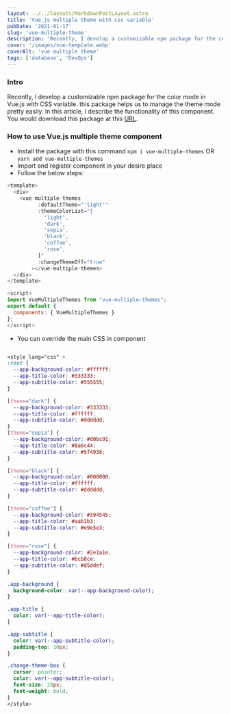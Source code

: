 ```yaml
---
layout: ../../layouts/MarkdownPostLayout.astro
title: 'Vue.js multiple theme with css variable'
pubDate: '2021-01-17'
slug: 'vue-multiple-theme'
description: 'Recently, I develop a customizable npm package for the color mode in Vue.js with CSS variable.'
cover: '/images/vue-template.webp'
coverAlt: 'vue multiple theme'
tags: ['database', 'DevOps']
---
```


### Intro

Recently, I develop a customizable npm package for the color mode in Vue.js with CSS variable. this package helps us to manage the theme mode pretty easily.
In this article, I describe the functionality of this component.
You would download this package at this [URL](https://www.npmjs.com/package/vue-multiple-themes).

### How to use Vue.js multiple theme component

- Install the package with this command `npm i vue-multiple-themes` OR `yarn add vue-multiple-themes`
- Import and register component in your desire place
- Follow the below steps:

```javascript
<template>
  <div>
    <vue-multiple-themes
          :defaultTheme="'light'"
          :themeColorList="[
            'light',
            'dark',
            'sepia',
            'black',
            'coffee',
            'rose',
          ]"
          :changeThemeOff="true"
        ></vue-multiple-themes>
  </div>
</template>

<script>
import VueMultipleThemes from "vue-multiple-themes";
export default {
  components: { VueMultipleThemes }
};
</script>
```

- You can override the main CSS in component

```css

<style lang="css" >
:root {
  --app-background-color: #ffffff;
  --app-title-color: #333333;
  --app-subtitle-color: #555555;
}

[theme="dark"] {
  --app-background-color: #333333;
  --app-title-color: #ffffff;
  --app-subtitle-color: #dddddd;
}
[theme="sepia"] {
  --app-background-color: #d0bc91;
  --app-title-color: #8a6c44;
  --app-subtitle-color: #5f4938;
}

[theme="black"] {
  --app-background-color: #000000;
  --app-title-color: #ffffff;
  --app-subtitle-color: #dddddd;
}

[theme="coffee"] {
  --app-background-color: #394545;
  --app-title-color: #aab1b3;
  --app-subtitle-color: #e9e5e3;
}

[theme="rose"] {
  --app-background-color: #2e1a1e;
  --app-title-color: #bcb8ce;
  --app-subtitle-color: #d5ddef;
}

.app-background {
  background-color: var(--app-background-color);
}

.app-title {
  color: var(--app-title-color);
}

.app-subtitle {
  color: var(--app-subtitle-color);
  padding-top: 10px;
}

.change-theme-box {
  cursor: pointer;
  color: var(--app-subtitle-color);
  font-size: 20px;
  font-weight: bold;
}
</style>

```

<!-- ### How to write multiple theme mode component? -->
